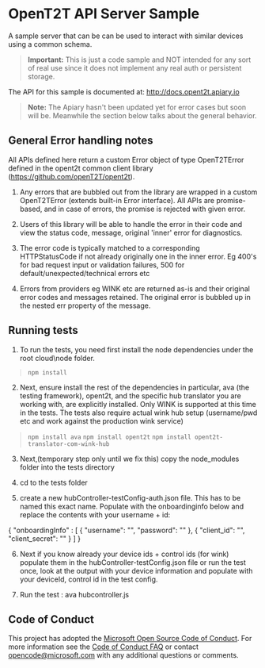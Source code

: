 # OpenT2T API Server Sample
A sample server that can be can be used to interact with similar devices using a common schema.

> **Important:** This is just a code sample and NOT intended for any sort of real use since it does not implement any real auth or persistent storage.

The API for this sample is documented at: http://docs.opent2t.apiary.io
> **Note:** The Apiary hasn't been updated yet for error cases but soon will be. Meanwhile the section below talks about the general behavior.

## General Error handling notes
All APIs defined here return a custom Error object of type OpenT2TError defined in the opent2t common client library (https://github.com/openT2T/opent2t).

1. Any errors that are bubbled out from the library are wrapped in a custom OpenT2TError (extends built-in Error interface). All APIs are promise-based, and in case of errors, the promise is rejected with given error.

2. Users of this library will be able to handle the error in their code and view the status code, message, original 'inner' error for diagnostics.

3. The error code is typically matched to a corresponding HTTPStatusCode if not already originally one in the inner error. Eg 400's for bad request input or validation failures, 500 for default/unexpected/technical errors etc

4. Errors from providers eg WINK etc are returned as-is and their original error codes and messages retained. The original error is bubbled up in the nested err property of the message.

## Running tests

1. To run the tests, you need first install the node dependencies under the root cloud\node folder.
> `npm install`

2. Next, ensure install the rest of the dependencies in particular, ava (the testing framework), opent2t, and the specific hub translator you are working with, are explicitly installed. Only WINK is supported at this time in the tests. The tests also require actual wink hub setup (username/pwd etc and work against the production wink service)
> `npm install ava`
> `npm install opent2t`
> `npm install opent2t-translator-com-wink-hub`

3. Next,(temporary step only until we fix this) copy the node_modules folder into the tests directory

4. cd to the tests folder

5. create a new hubController-testConfig-auth.json file. This has to be named this exact name. Populate with the onboardinginfo below and replace the contents with your username + id:

{
 "onboardingInfo" : [
        {
            "username": "",
            "password": ""
        },
        {
            "client_id": "",
            "client_secret": ""
        }
    ]
}

6. Next if you know already your device ids + control ids (for wink) populate them in the hubController-testConfig.json file or run the test once, look at the output with your device information and populate with your deviceId, control id in the test config.

7. Run the test : ava hubcontroller.js


## Code of Conduct
This project has adopted the [Microsoft Open Source Code of Conduct](https://opensource.microsoft.com/codeofconduct/). For more information see the [Code of Conduct FAQ](https://opensource.microsoft.com/codeofconduct/faq/) or contact [opencode@microsoft.com](mailto:opencode@microsoft.com) with any additional questions or comments.
